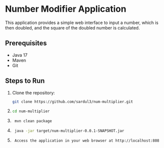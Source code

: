 # Number Modifier Application

This application provides a simple web interface to input a number, which is then doubled, and the square of the doubled number is calculated.

## Prerequisites

- Java 17
- Maven
- Git

## Steps to Run

1. Clone the repository:

   ```bash
   git clone https://github.com/sardul3/num-multiplier.git
   
2.
   ```bash  
   cd num-multiplier
3.
   ```bash
    mvn clean package

4.   
   ```bash
    java -jar target/num-multiplier-0.0.1-SNAPSHOT.jar

5.   
   ```bash
    Access the application in your web browser at http://localhost:8080/home
